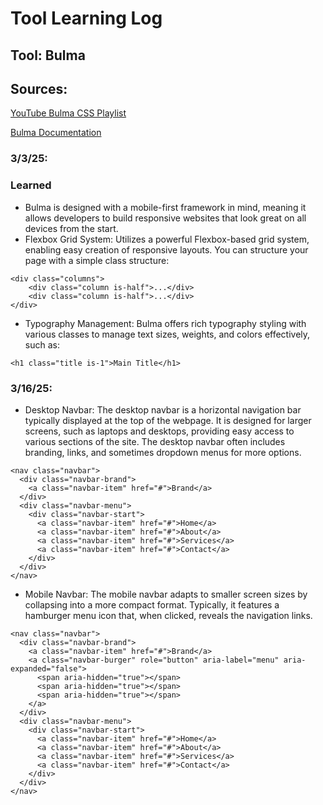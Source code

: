 # Tool Learning Log

## Tool: **Bulma**

## Sources:

[YouTube Bulma CSS Playlist](https://www.youtube.com/playlist?list=PL4cUxeGkcC9iXItWKbaQxcyDT1u6E7a8a)  

[Bulma Documentation](https://bulma.io/documentation/)

### 3/3/25:

### Learned

* Bulma is designed with a mobile-first framework in mind, meaning it allows developers to build responsive websites that look great on all devices from the start.
* Flexbox Grid System: Utilizes a powerful Flexbox-based grid system, enabling easy creation of responsive layouts. You can structure your page with a simple class structure:

```
<div class="columns">
    <div class="column is-half">...</div>
    <div class="column is-half">...</div>
</div>
```
* Typography Management: Bulma offers rich typography styling with various classes to manage text sizes, weights, and colors effectively, such as:

```
<h1 class="title is-1">Main Title</h1>
```

### 3/16/25:

* Desktop Navbar: The desktop navbar is a horizontal navigation bar typically displayed at the top of the webpage. It is designed for larger screens, such as laptops and desktops, providing easy access to various sections of the site. The desktop navbar often includes branding, links, and sometimes dropdown menus for more options.

```
<nav class="navbar">
  <div class="navbar-brand">
    <a class="navbar-item" href="#">Brand</a>
  </div>
  <div class="navbar-menu">
    <div class="navbar-start">
      <a class="navbar-item" href="#">Home</a>
      <a class="navbar-item" href="#">About</a>
      <a class="navbar-item" href="#">Services</a>
      <a class="navbar-item" href="#">Contact</a>
    </div>
  </div>
</nav>
```

* Mobile Navbar: The mobile navbar adapts to smaller screen sizes by collapsing into a more compact format. Typically, it features a hamburger menu icon that, when clicked, reveals the navigation links.

```
<nav class="navbar">
  <div class="navbar-brand">
    <a class="navbar-item" href="#">Brand</a>
    <a class="navbar-burger" role="button" aria-label="menu" aria-expanded="false">
      <span aria-hidden="true"></span>
      <span aria-hidden="true"></span>
      <span aria-hidden="true"></span>
    </a>
  </div>
  <div class="navbar-menu">
    <div class="navbar-start">
      <a class="navbar-item" href="#">Home</a>
      <a class="navbar-item" href="#">About</a>
      <a class="navbar-item" href="#">Services</a>
      <a class="navbar-item" href="#">Contact</a>
    </div>
  </div>
</nav>
```


<!-- 
* Links you used today (websites, videos, etc)
* Things you tried, progress you made, etc
* Challenges, a-ha moments, etc
* Questions you still have
* What you're going to try next
-->

